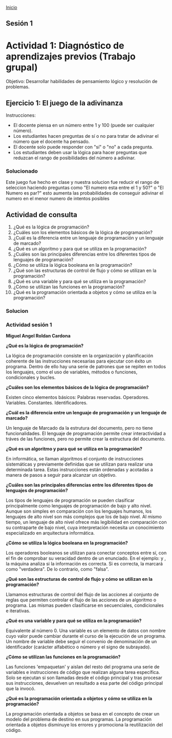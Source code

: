 <!-- No borrar o modificar -->
[Inicio](./index.md)

## Sesión 1 

# Actividad 1: Diagnóstico de aprendizajes previos (Trabajo grupal)

Objetivo: Desarrollar habilidades de pensamiento lógico y resolución de problemas.

## Ejercicio 1: El juego de la adivinanza

Instrucciones: 

- El docente piensa en un número entre 1 y 100 (puede ser cualquier número).
- Los estudiantes hacen preguntas de sí o no para tratar de adivinar el número que el docente ha pensado.
- El docente solo puede responder con "sí" o "no" a cada pregunta.
- Los estudiantes deben usar la lógica para hacer preguntas que reduzcan el rango de posibilidades del número a adivinar.

### Solucionado

Este juego fue hecho en clase y nuestra solucion fue reducir el rango de seleccion haciendo preguntas como "El numero esta entre el 1 y 50?" o "El Numero es par?" esto aumenta las probabilidades de conseguir adivinar el numero en el menor numero de intentos posibles

## Actividad de consulta

1. ¿Qué es la lógica de programación?
2. ¿Cuáles son los elementos básicos de la lógica de programación?
3. ¿Cuál es la diferencia entre un lenguaje de programación y un lenguaje de marcado?
4. ¿Qué es un algoritmo y para qué se utiliza en la programación?
5. ¿Cuáles son las principales diferencias entre los diferentes tipos de lenguajes de programación?
6. ¿Cómo se utiliza la lógica booleana en la programación?
7. ¿Qué son las estructuras de control de flujo y cómo se utilizan en la programación?
8. ¿Qué es una variable y para qué se utiliza en la programación?
9. ¿Cómo se utilizan las funciones en la programación?
10. ¿Qué es la programación orientada a objetos y cómo se utiliza en la programación?

### Solucion

### Actividad sesión 1
**Miguel Angel Roldan Cardona** 

**¿Qué es la lógica de programación?**

La lógica de programación consiste en la organización y planificación coherente de las instrucciones necesarias para ejecutar con éxito un programa. Dentro de ello hay una serie de patrones que se repiten en todos los lenguajes, como el uso de variables, métodos o funciones, condicionales y bucles.

**¿Cuáles son los elementos básicos de la lógica de programación?**

Existen cinco elementos básicos:
Palabras reservadas.
Operadores.
Variables.
Constantes.
Identificadores.




**¿Cuál es la diferencia entre un lenguaje de programación y un lenguaje de marcado?**

Un lenguaje de Marcado da la estrutura del documento, pero no tiene funcionalidades. El lenguaje de programación permite crear interactividad a tráves de las funciones, pero no permite crear la estructura del documento.

**¿Qué es un algoritmo y para qué se utiliza en la programación?**

En informática, se llaman algoritmos el conjunto de instrucciones sistemáticas y previamente definidas que se utilizan para realizar una determinada tarea. Estas instrucciones están ordenadas y acotadas a manera de pasos a seguir para alcanzar un objetivo.




**¿Cuáles son las principales diferencias entre los diferentes tipos de lenguajes de programación?**

Los tipos de lenguajes de programación se pueden clasificar principalmente como lenguajes de programación de bajo y alto nivel. Aunque son simples en comparación con los lenguajes humanos, los lenguajes de alto nivel son más complejos que los de bajo nivel. Al mismo tiempo, un lenguaje de alto nivel ofrece más legibilidad en comparación con su contraparte de bajo nivel, cuya interpretación necesita un conocimiento especializado en arquitectura informática. 

**¿Cómo se utiliza la lógica booleana en la programación?**

Los operadores booleanos se utilizan para conectar conceptos entre sí, con el fin de comprobar su veracidad dentro de un enunciado. En el ejemplo: y , la máquina analiza si la información es correcta. Si es correcta, la marcará como "verdadera". De lo contrario, como "falsa".

**¿Qué son las estructuras de control de flujo y cómo se utilizan en la programación?**

Llamamos estructuras de control del flujo de las acciones al conjunto de reglas que permiten controlar el flujo de las acciones de un algoritmo o programa. Las mismas pueden clasificarse en secuenciales, condicionales e iterativas.

**¿Qué es una variable y para qué se utiliza en la programación?**

Equivalente al número 0. Una variable es un elemento de datos con nombre cuyo valor puede cambiar durante el curso de la ejecución de un programa. Un nombre de variable debe seguir el convenio de denominación de un identificador (carácter alfabético o número y el signo de subrayado).

**¿Cómo se utilizan las funciones en la programación?**

Las funciones 'empaquetan' y aislan del resto del programa una serie de variables e instrucciones de código que realizan alguna tarea específica. Solo se ejecutan si son llamadas desde el código principal y tras procesar sus instrucciones, devuelven un resultado a esa parte del código principal que la invocó.



**¿Qué es la programación orientada a objetos y cómo se utiliza en la programación?**

La programación orientada a objetos se basa en el concepto de crear un modelo del problema de destino en sus programas. La programación orientada a objetos disminuye los errores y promociona la reutilización del código.








